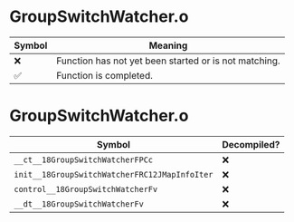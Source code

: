 # GroupSwitchWatcher.o
| Symbol | Meaning 
| ------------- | ------------- 
| :x: | Function has not yet been started or is not matching. 
| :white_check_mark: | Function is completed. 


# GroupSwitchWatcher.o
| Symbol | Decompiled? |
| ------------- | ------------- |
| `__ct__18GroupSwitchWatcherFPCc` | :x: |
| `init__18GroupSwitchWatcherFRC12JMapInfoIter` | :x: |
| `control__18GroupSwitchWatcherFv` | :x: |
| `__dt__18GroupSwitchWatcherFv` | :x: |
